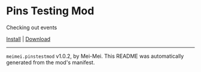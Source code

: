 # Pins Testing Mod

Checking out events

[Install](https://hitman-resources.netlify.app/smf-install-link/https://github.com/protonalialol/hitman-pins-test/releases/latest/download/mod.framework.zip) | [Download](https://github.com/protonalialol/hitman-pins-test/releases/latest/download/mod.framework.zip)

---

`meimei.pinstestmod` v1.0.2, by Mei-Mei. This README was automatically generated from the mod's manifest.
